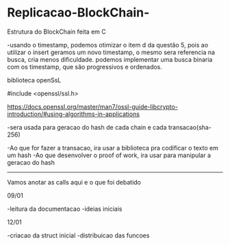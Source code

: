 # Replicacao-BlockChain-
Estrutura do BlockChain feita em C 


-usando o timestamp, podemos otimizar o item d da questão 5,
pois ao utilizar o insert geramos um novo timestamp, o 
mesmo sera referencia na busca, cria menos dificuldade.
podemos implementar uma busca binaria com os timestamp,
que são progressivos e ordenados.

biblioteca openSsL

#include <openssl/ssl.h>

https://docs.openssl.org/master/man7/ossl-guide-libcrypto-introduction/#using-algorithms-in-applications

-sera usada para geracao do hash de cada chain e cada transacao(sha-256)

-Ao que for fazer a transacao, ira usar a biblioteca pra codificar o texto em um hash
-Ao que desenvolver o proof of work, ira usar para manipular a geracao do hash 




---------------------------------------------------------------------------------------------
Vamos anotar as calls aqui e o que foi debatido 

09/01

-leitura da documentacao
-ideias iniciais


12/01 

-criacao da struct inicial 
-distribuicao das funcoes 
